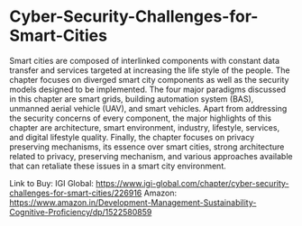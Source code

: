 # Cyber-Security-Challenges-for-Smart-Cities
Smart cities are composed of interlinked components with constant data transfer and services targeted at increasing the life style of the people. The chapter focuses on diverged smart city components as well as the security models designed to be implemented. The four major paradigms discussed in this chapter are smart grids, building automation system (BAS), unmanned aerial vehicle (UAV), and smart vehicles. Apart from addressing the security concerns of every component, the major highlights of this chapter are architecture, smart environment, industry, lifestyle, services, and digital lifestyle quality. Finally, the chapter focuses on privacy preserving mechanisms, its essence over smart cities, strong architecture related to privacy, preserving mechanism, and various approaches available that can retaliate these issues in a smart city environment. 

Link to Buy:
IGI Global: https://www.igi-global.com/chapter/cyber-security-challenges-for-smart-cities/226916
Amazon: https://www.amazon.in/Development-Management-Sustainability-Cognitive-Proficiency/dp/1522580859

